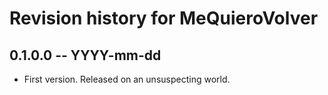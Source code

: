 # Revision history for MeQuieroVolver

## 0.1.0.0  -- YYYY-mm-dd

* First version. Released on an unsuspecting world.
